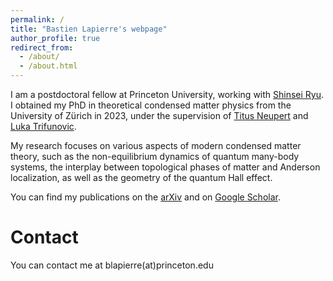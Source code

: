 ```yaml
---
permalink: /
title: "Bastien Lapierre's webpage"
author_profile: true
redirect_from: 
  - /about/
  - /about.html
---
```



I am a postdoctoral fellow at Princeton University, working with [Shinsei Ryu](https://phy.princeton.edu/people/shinsei-ryu). I obtained my PhD in theoretical condensed matter physics from the University of Zürich in 2023, under the supervision of [Titus Neupert](https://www.physik.uzh.ch/en/groups/neupert/team/neupert.html) and [Luka Trifunovic](https://www.lpt.ups-tlse.fr/spip.php?article1624&lang=fr).

My research focuses on various aspects of modern condensed matter theory, such as the non-equilibrium dynamics of quantum many-body systems, the interplay between topological phases of matter and Anderson localization, as well as the geometry of the quantum Hall effect.

You can find my publications on the [arXiv](https://arxiv.org/a/lapierre_b_1.html) and on [Google Scholar](https://scholar.google.com/citations?user=oGgrqHgAAAAJ&hl=en&oi=ao).


Contact
======
You can contact me at blapierre(at)princeton.edu
